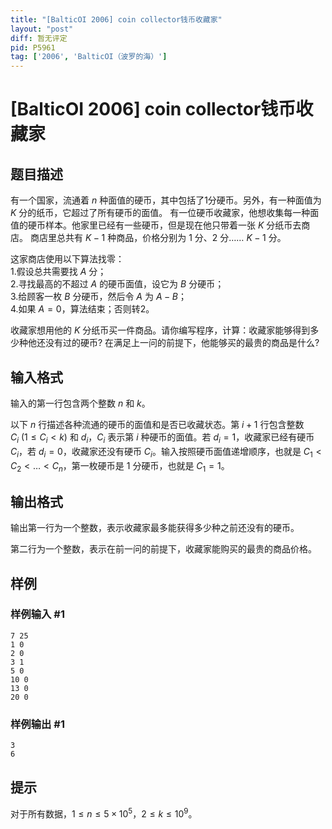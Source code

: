 ```yaml
---
title: "[BalticOI 2006] coin collector钱币收藏家"
layout: "post"
diff: 暂无评定
pid: P5961
tag: ['2006', 'BalticOI（波罗的海）']
---
```

# [BalticOI 2006] coin collector钱币收藏家
## 题目描述

有一个国家，流通着 $n$ 种面值的硬币，其中包括了1分硬币。另外，有一种面值为 $K$ 分的纸币，它超过了所有硬币的面值。 有一位硬币收藏家，他想收集每一种面值的硬币样本。他家里已经有一些硬币，但是现在他只带着一张 $K$ 分纸币去商店。 商店里总共有 $K-1$ 种商品，价格分别为 $1$ 分、$2$ 分…… $K-1$ 分。

这家商店使用以下算法找零：  
1.假设总共需要找 $A$ 分；  
2.寻找最高的不超过 $A$ 的硬币面值，设它为 $B$ 分硬币；  
3.给顾客一枚 $B$ 分硬币，然后令 $A$ 为 $A-B$；  
4.如果 $A=0$，算法结束；否则转2。

收藏家想用他的 $K$ 分纸币买一件商品。请你编写程序，计算：收藏家能够得到多少种他还没有过的硬币? 在满足上一问的前提下，他能够买的最贵的商品是什么? 
## 输入格式

输入的第一行包含两个整数 $n$ 和 $k$。

以下 $n$ 行描述各种流通的硬币的面值和是否已收藏状态。第 $i+1$ 行包含整数 $C_i\ (1\le C_i<k)$ 和 $d_i$，$C_i$ 表示第 $i$ 种硬币的面值。若 $d_i=1$，收藏家已经有硬币 $C_i$，若 $d_i=0$，收藏家还没有硬币 $C_i$。输入按照硬币面值递增顺序，也就是 $C_1<C_2<…<C_n$，第一枚硬币是 $1$ 分硬币，也就是 $C_1=1$。
## 输出格式

输出第一行为一个整数，表示收藏家最多能获得多少种之前还没有的硬币。

第二行为一个整数，表示在前一问的前提下，收藏家能购买的最贵的商品价格。
## 样例

### 样例输入 #1
```
7 25
1 0
2 0
3 1
5 0
10 0
13 0
20 0
```
### 样例输出 #1
```
3
6
```
## 提示

对于所有数据，$1\le n\le 5\times 10^5$，$2\le k\le 10^9$。

